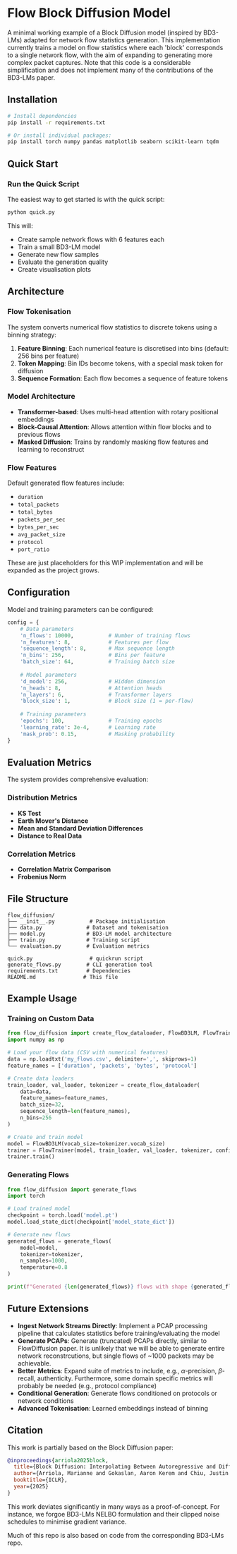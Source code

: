 # Flow Block Diffusion Model

A minimal working example of a Block Diffusion model (inspired by BD3-LMs) adapted for network flow statistics generation. This implementation currently trains a model on flow statistics where each 'block' corresponds to a single network flow, with the aim of expanding to generating more complex packet captures. Note that this code is a considerable simplification and does not implement many of the contributions of the BD3-LMs paper.

## Installation

```bash
# Install dependencies
pip install -r requirements.txt

# Or install individual packages:
pip install torch numpy pandas matplotlib seaborn scikit-learn tqdm
```

## Quick Start

### Run the Quick Script

The easiest way to get started is with the quick script:

```bash
python quick.py
```

This will:
- Create sample network flows with 6 features each
- Train a small BD3-LM model
- Generate new flow samples
- Evaluate the generation quality
- Create visualisation plots

## Architecture

### Flow Tokenisation

The system converts numerical flow statistics to discrete tokens using a binning strategy:

1. **Feature Binning**: Each numerical feature is discretised into bins (default: 256 bins per feature)
2. **Token Mapping**: Bin IDs become tokens, with a special mask token for diffusion
3. **Sequence Formation**: Each flow becomes a sequence of feature tokens

### Model Architecture

- **Transformer-based**: Uses multi-head attention with rotary positional embeddings
- **Block-Causal Attention**: Allows attention within flow blocks and to previous flows
- **Masked Diffusion**: Trains by randomly masking flow features and learning to reconstruct

### Flow Features

Default generated flow features include:
- `duration`
- `total_packets`
- `total_bytes`
- `packets_per_sec`
- `bytes_per_sec`
- `avg_packet_size`
- `protocol`
- `port_ratio`

These are just placeholders for this WIP implementation and will be expanded as the project grows.

## Configuration

Model and training parameters can be configured:

```python
config = {
    # Data parameters
    'n_flows': 10000,           # Number of training flows
    'n_features': 8,            # Features per flow
    'sequence_length': 8,       # Max sequence length
    'n_bins': 256,              # Bins per feature
    'batch_size': 64,           # Training batch size
    
    # Model parameters  
    'd_model': 256,             # Hidden dimension
    'n_heads': 8,               # Attention heads
    'n_layers': 6,              # Transformer layers
    'block_size': 1,            # Block size (1 = per-flow)
    
    # Training parameters
    'epochs': 100,              # Training epochs
    'learning_rate': 3e-4,      # Learning rate
    'mask_prob': 0.15,          # Masking probability
}
```

## Evaluation Metrics

The system provides comprehensive evaluation:

### Distribution Metrics
- **KS Test**
- **Earth Mover's Distance**
- **Mean and Standard Deviation Differences**
- **Distance to Real Data**

### Correlation Metrics
- **Correlation Matrix Comparison**
- **Frobenius Norm**

## File Structure

```
flow_diffusion/
├── __init__.py           # Package initialisation
├── data.py              # Dataset and tokenisation
├── model.py             # BD3-LM model architecture  
├── train.py             # Training script
└── evaluation.py        # Evaluation metrics

quick.py                  # quickrun script
generate_flows.py        # CLI generation tool
requirements.txt         # Dependencies
README.md               # This file
```

## Example Usage

### Training on Custom Data

```python
from flow_diffusion import create_flow_dataloader, FlowBD3LM, FlowTrainer
import numpy as np

# Load your flow data (CSV with numerical features)
data = np.loadtxt('my_flows.csv', delimiter=',', skiprows=1)
feature_names = ['duration', 'packets', 'bytes', 'protocol']

# Create data loaders
train_loader, val_loader, tokenizer = create_flow_dataloader(
    data=data,
    feature_names=feature_names,
    batch_size=32,
    sequence_length=len(feature_names),
    n_bins=256
)

# Create and train model
model = FlowBD3LM(vocab_size=tokenizer.vocab_size)
trainer = FlowTrainer(model, train_loader, val_loader, tokenizer, config)
trainer.train()
```

### Generating Flows

```python
from flow_diffusion import generate_flows
import torch

# Load trained model
checkpoint = torch.load('model.pt')
model.load_state_dict(checkpoint['model_state_dict'])

# Generate new flows
generated_flows = generate_flows(
    model=model,
    tokenizer=tokenizer, 
    n_samples=1000,
    temperature=0.8
)

print(f"Generated {len(generated_flows)} flows with shape {generated_flows.shape}")
```

## Future Extensions

- **Ingest Network Streams Directly**: Implement a PCAP processing pipeline that calculates statistics before training/evaluating the model
- **Generate PCAPs**: Generate (truncated) PCAPs directly, similar to FlowDiffusion paper. It is unlikely that we will be able to generate entire network reconstrcutions, but single flows of ~1000 packets may be achievable.
- **Better Metrics**: Expand suite of metrics to include, e.g., $\alpha$-precision, $\beta$-recall, authenticity. Furthermore, some domain specific metrics will probably be needed (e.g., protocol compliance)
- **Conditional Generation**: Generate flows conditioned on protocols or network conditions
- **Advanced Tokenisation**: Learned embeddings instead of binning


## Citation

This work is partially based on the Block Diffusion paper:

```bibtex
@inproceedings{arriola2025block,
  title={Block Diffusion: Interpolating Between Autoregressive and Diffusion Language Models},
  author={Arriola, Marianne and Gokaslan, Aaron Kerem and Chiu, Justin T and Yang, Zhihan and Qi, Zhixuan and Han, Jiaqi and Sahoo, Subham Sekhar and Kuleshov, Volodymyr},
  booktitle={ICLR},
  year={2025}
}
```

This work deviates significantly in many ways as a proof-of-concept. For instance, we forgoe BD3-LMs NELBO formulation and their clipped noise schedules to minimise gradient variance.

Much of this repo is also based on code from the corresponding BD3-LMs repo.
